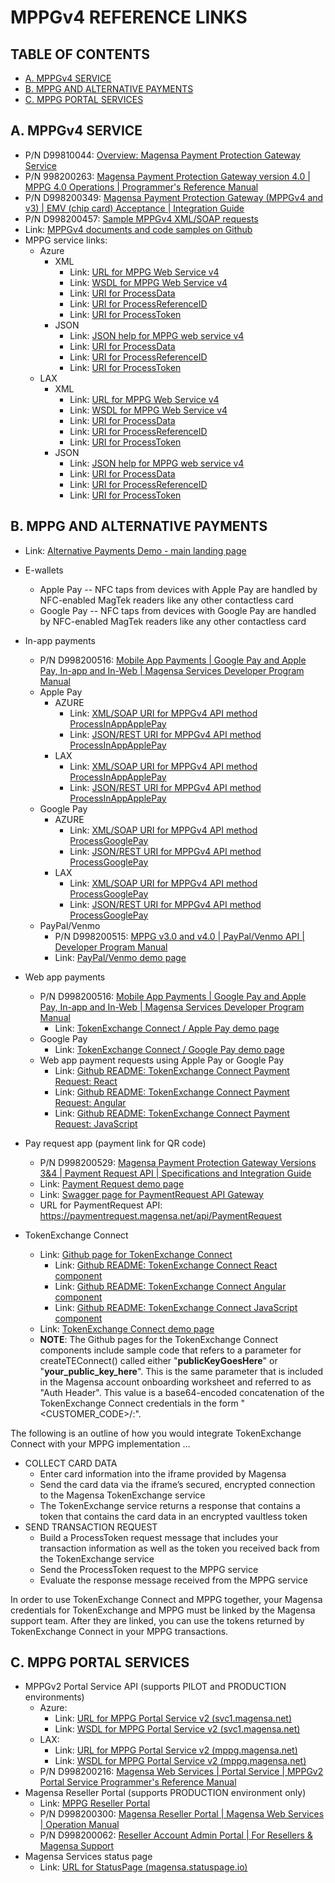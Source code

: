# MPPGv4 REFERENCE LINKS

## TABLE OF CONTENTS

- [A. MPPGv4 SERVICE](#A-MPPGv4-SERVICE)
- [B. MPPG AND ALTERNATIVE PAYMENTS](#B-MPPG-AND-ALTERNATIVE-PAYMENTS)
- [C. MPPG PORTAL SERVICES](#C-MPPG-PORTAL-SERVICES)

## A. MPPGv4 SERVICE

- P/N D99810044: [Overview: Magensa Payment Protection Gateway Service](https://www.magtek.com/content/documentationfiles/d99810044.pdf)
- P/N 998200263: [Magensa Payment Protection Gateway version 4.0 | MPPG 4.0 Operations | Programmer's Reference Manual](https://www.magtek.com/Content/DocumentationFiles/D998200263.pdf)
- P/N D998200349: [Magensa Payment Protection Gateway (MPPGv4 and v3) | EMV (chip card) Acceptance | Integration Guide](https://www.magtek.com/content/documentationfiles/d998200349.pdf)
- P/N D998200457: [Sample MPPGv4 XML/SOAP requests](https://www.magtek.com/Content/SoftwarePackages/D998200457.zip)
- Link: [MPPGv4 documents and code samples on Github](https://github.com/Magensa/MPPGv4/tree/master)
- MPPG service links:
  - Azure
    - XML
      - Link: [URL for MPPG Web Service v4](https://svc1.magensa.net/MPPGv4/MPPGv4Service.svc)
      - Link: [WSDL for MPPG Web Service v4](https://svc1.magensa.net/MPPGv4/MPPGv4Service.svc?WSDL)
      - Link: [URI for ProcessData](https://svc1.magensa.net/MPPGv4/MPPGv4Service.svc/ProcessData)
      - Link: [URI for ProcessReferenceID](https://svc1.magensa.net/MPPGv4/MPPGv4Service.svc/ProcessReferenceID)
      - Link: [URI for ProcessToken](https://svc1.magensa.net/MPPGv4/MPPGv4Service.svc/ProcessToken)
    - JSON
      - Link: [JSON help for MPPG web service v4](https://svc1.magensa.net/MPPGv4/MPPGv4Service.svc/JSON/help)
      - Link: [URI for ProcessData](https://svc1.magensa.net/MPPGv4/MPPGv4Service.svc/JSON/ProcessData)
      - Link: [URI for ProcessReferenceID](https://svc1.magensa.net/MPPGv4/MPPGv4Service.svc/JSON/ProcessReferenceID)
      - Link: [URI for ProcessToken](https://svc1.magensa.net/MPPGv4/MPPGv4Service.svc/JSON/ProcessToken)
  - LAX
    - XML
      - Link: [URL for MPPG Web Service v4](https://mppg.magensa.net/v4/MPPGv4Service.svc)
      - Link: [WSDL for MPPG Web Service v4](https://mppg.magensa.net/v4/MPPGv4Service.svc?WSDL)
      - Link: [URI for ProcessData](https://mppg.magensa.net/v4/MPPGv4Service.svc/ProcessData)
      - Link: [URI for ProcessReferenceID](https://mppg.magensa.net/v4/MPPGv4Service.svc/ProcessReferenceID)
      - Link: [URI for ProcessToken](https://mppg.magensa.net/v4/MPPGv4Service.svc/ProcessToken)
    - JSON
      - Link: [JSON help for MPPG web service v4](https://mppg.magensa.net/V4/MPPGv4Service.svc/JSON/help)
      - Link: [URI for ProcessData](https://mppg.magensa.net/V4/MPPGv4Service.svc/JSON/ProcessData)
      - Link: [URI for ProcessReferenceID](https://mppg.magensa.net/V4/MPPGv4Service.svc/JSON/ProcessReferenceID)
      - Link: [URI for ProcessToken](https://mppg.magensa.net/V4/MPPGv4Service.svc/JSON/ProcessToken)

## B. MPPG AND ALTERNATIVE PAYMENTS

- Link: [Alternative Payments Demo - main landing page](https://demo.magensa.net/tec)

- E-wallets
  - Apple Pay -- NFC taps from devices with Apple Pay are handled by NFC-enabled MagTek readers like any other contactless card
  - Google Pay -- NFC taps from devices with Google Pay are handled by NFC-enabled MagTek readers like any other contactless card

- In-app payments
  - P/N D998200516: [Mobile App Payments | Google Pay and Apple Pay, In-app and In-Web | Magensa Services Developer Program Manual](https://www.magtek.com/content/documentationfiles/d998200516.pdf)
  - Apple Pay
    - AZURE
      - Link: [XML/SOAP URI for MPPGv4 API method ProcessInAppApplePay](https://svc1.magensa.net/MPPGv4/MPPGv4Service.svc/ProcessInAppApplePay)
      - Link: [JSON/REST URI for MPPGv4 API method ProcessInAppApplePay](https://svc1.magensa.net/MPPGv4/MPPGv4Service.svc/JSON/ProcessInAppApplePay)
    - LAX
      - Link: [XML/SOAP URI for MPPGv4 API method ProcessInAppApplePay](https://mppg.magensa.net/V4/MPPGv4Service.svc/ProcessInAppApplePay)
      - Link: [JSON/REST URI for MPPGv4 API method ProcessInAppApplePay](https://mppg.magensa.net/V4/MPPGv4Service.svc/JSON/ProcessInAppApplePay)
  - Google Pay
    - AZURE
      - Link: [XML/SOAP URI for MPPGv4 API method ProcessGooglePay](https://svc1.magensa.net/MPPGv4/MPPGv4Service.svc/ProcessGooglePay)
      - Link: [JSON/REST URI for MPPGv4 API method ProcessGooglePay](https://svc1.magensa.net/MPPGv4/MPPGv4Service.svc/JSON/ProcessGooglePay)
    - LAX
      - Link: [XML/SOAP URI for MPPGv4 API method ProcessGooglePay](https://mppg.magensa.net/V4/MPPGv4Service.svc/ProcessGooglePay)
      - Link: [JSON/REST URI for MPPGv4 API method ProcessGooglePay](https://mppg.magensa.net/V4/MPPGv4Service.svc/JSON/ProcessGooglePay)
  - PayPal/Venmo
    - P/N D998200515: [MPPG v3.0 and v4.0 | PayPal/Venmo API | Developer Program Manual](https://www.magtek.com/content/documentationfiles/d998200515.pdf)
    - Link: [PayPal/Venmo demo page](https://demo.magensa.net/tec/paypal-venmo/paypal-venmo-request)

- Web app payments
  - P/N D998200516: [Mobile App Payments | Google Pay and Apple Pay, In-app and In-Web | Magensa Services Developer Program Manual](https://www.magtek.com/content/documentationfiles/d998200516.pdf)
    - Link: [TokenExchange Connect / Apple Pay demo page](https://demo.magensa.net/tec/tec-apple-pay/apple-pay-button)
  - Google Pay
    - Link: [TokenExchange Connect / Google Pay demo page](https://demo.magensa.net/tec/tec-google-pay/)
  - Web app payment requests using Apple Pay or Google Pay
    - Link: [Github README: TokenExchange Connect Payment Request: React](https://github.com/Magensa/te-connect-react/blob/master/TecPaymentRequestREADME.md)
    - Link: [Github README: TokenExchange Connect Payment Request: Angular](https://github.com/Magensa/te-connect-ng/blob/master/TecPaymentRequestREADME.md)
    - Link: [Github README: TokenExchange Connect Payment Request: JavaScript](https://github.com/Magensa/te-connect-js/blob/master/TecPaymentRequestREADME.md)


- Pay request app (payment link for QR code)
  - P/N D998200529: [Magensa Payment Protection Gateway Versions 3&4 | Payment Request API | Specifications and Integration Guide](https://www.magtek.com/Content/DocumentationFiles/D998200529.pdf)
  - Link: [Payment Request demo page](https://demo.magensa.net/tec/payment-request/create-new-pr)
  - Link: [Swagger page for PaymentRequest API Gateway](https://paymentrequest.magensa.net/swagger/index.html)
  - URL for PaymentRequest API: https://paymentrequest.magensa.net/api/PaymentRequest

- TokenExchange Connect
  - Link: [Github page for TokenExchange Connect](https://github.com/Magensa/te-connect)
    - Link: [Github README: TokenExchange Connect React component](https://github.com/Magensa/te-connect-react)
    - Link: [Github README: TokenExchange Connect Angular component](https://github.com/Magensa/te-connect-ng)
    - Link: [Github README: TokenExchange Connect JavaScript component](https://github.com/Magensa/te-connect-js)
  - Link: [TokenExchange Connect demo page](https://demo.magensa.net/tec/tec-mppg/token-exchange-form)
  - **NOTE**:  The Github pages for the TokenExchange Connect components include sample code that refers to a parameter for createTEConnect() called either  "__publicKeyGoesHere__" or "__your_public_key_here__".  This is the same parameter that is included in the Magensa account onboarding worksheet and referred to as "Auth Header".  This value is a base64-encoded concatenation of the TokenExchange Connect credentials in the form "<CUSTOMER_CODE>/<USERNAME>:<PASSWORD>".

The following is an outline of how you would integrate TokenExchange Connect with your MPPG implementation …

- COLLECT CARD DATA
  - Enter card information into the iframe provided by Magensa
  - Send the card data via the iframe’s secured, encrypted connection to the Magensa TokenExchange service
  - The TokenExchange service returns a response that contains a token that contains the card data in an encrypted vaultless token
- SEND TRANSACTION REQUEST
  - Build a ProcessToken request message that includes your transaction information as well as the token you received back from the TokenExchange service</LI>
  - Send the ProcessToken request to the MPPG service</LI>
  - Evaluate the response message received from the MPPG service</LI>

In order to use TokenExchange Connect and MPPG together, your Magensa credentials for TokenExchange and MPPG must be linked by the Magensa support team.  After they are linked, you can use the tokens returned by TokenExchange Connect in your MPPG transactions.


## C. MPPG PORTAL SERVICES

- MPPGv2 Portal Service API (supports PILOT and PRODUCTION environments)
  - Azure:
    - Link: [URL for MPPG Portal Service v2 (svc1.magensa.net)](https://svc1.magensa.net/MPPGv2Portal/MPPGv2PortalService.svc)
    - Link: [WSDL for MPPG Portal Service v2 (svc1.magensa.net)](https://svc1.magensa.net/MPPGv2Portal/MPPGv2PortalService.svc?WSDL)
  - LAX:
    - Link: [URL for MPPG Portal Service v2 (mppg.magensa.net)](https://mppg.magensa.net/v2Portal/MPPGv2PortalService.svc)
    - Link: [WSDL for MPPG Portal Service v2 (mppg.magensa.net)](https://mppg.magensa.net/v2Portal/MPPGv2PortalService.svc?WSDL)
  - P/N D998200216: [Magensa Web Services | Portal Service | MPPGv2 Portal Service Programmer's Reference Manual](https://www.magtek.com/content/documentationfiles/d998200216.pdf)
- Magensa Reseller Portal (supports PRODUCTION environment only)
  - Link: [MPPG Reseller Portal](https://reseller.magensa.net/Account/SignIn)
  - P/N D998200300: [Magensa Reseller Portal | Magensa Web Services | Operation Manual](https://www.magtek.com/content/documentationfiles/d998200300.pdf)
  - P/N D998200062: [Reseller Account Admin Portal | For Resellers & Magensa Support](https://www.magtek.com/content/documentationfiles/d998200062.pdf)
- Magensa Services status page
  - Link: [URL for StatusPage (magensa.statuspage.io)](https://magensa.statuspage.io/)
